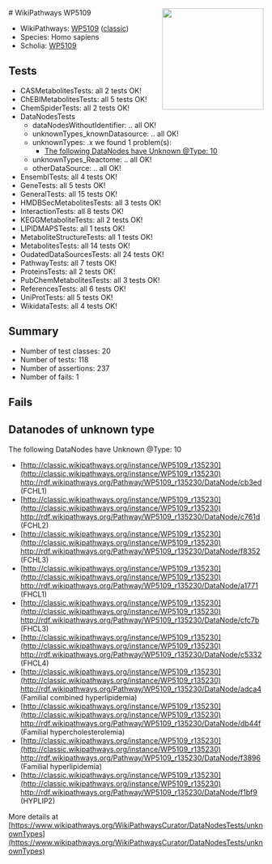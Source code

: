 <img style="float: right; width: 200px" src="https://upload.wikimedia.org/wikipedia/commons/thumb/8/83/Wplogo_with_text_500.png/640px-Wplogo_with_text_500.png" />
# WikiPathways WP5109

* WikiPathways: [WP5109](https://wikipathways.org/pathways/WP5109) ([classic](https://classic.wikipathways.org/instance/WP5109))
* Species: Homo sapiens
* Scholia: [WP5109](https://scholia.toolforge.org/wikipathways/WP5109)
## Tests
* CASMetabolitesTests: all 2 tests OK!
* ChEBIMetabolitesTests: all 5 tests OK!
* ChemSpiderTests: all 2 tests OK!
* DataNodesTests
    * dataNodesWithoutIdentifier: .. all OK!
    * unknownTypes_knownDatasource: .. all OK!
    * unknownTypes: .x we found 1 problem(s):
        * [The following DataNodes have Unknown @Type: 10](#ef950831)
    * unknownTypes_Reactome: .. all OK!
    * otherDataSource: .. all OK!
* EnsemblTests: all 4 tests OK!
* GeneTests: all 5 tests OK!
* GeneralTests: all 15 tests OK!
* HMDBSecMetabolitesTests: all 3 tests OK!
* InteractionTests: all 8 tests OK!
* KEGGMetaboliteTests: all 2 tests OK!
* LIPIDMAPSTests: all 1 tests OK!
* MetaboliteStructureTests: all 1 tests OK!
* MetabolitesTests: all 14 tests OK!
* OudatedDataSourcesTests: all 24 tests OK!
* PathwayTests: all 7 tests OK!
* ProteinsTests: all 2 tests OK!
* PubChemMetabolitesTests: all 3 tests OK!
* ReferencesTests: all 6 tests OK!
* UniProtTests: all 5 tests OK!
* WikidataTests: all 4 tests OK!


## Summary

* Number of test classes: 20
* Number of tests: 118
* Number of assertions: 237
* Number of fails: 1

## Fails

<a name="ef950831" />

## Datanodes of unknown type

The following DataNodes have Unknown @Type: 10

* [http://classic.wikipathways.org/instance/WP5109_r135230](http://classic.wikipathways.org/instance/WP5109_r135230) http://rdf.wikipathways.org/Pathway/WP5109_r135230/DataNode/cb3ed (FCHL1)
* [http://classic.wikipathways.org/instance/WP5109_r135230](http://classic.wikipathways.org/instance/WP5109_r135230) http://rdf.wikipathways.org/Pathway/WP5109_r135230/DataNode/c761d (FCHL2)
* [http://classic.wikipathways.org/instance/WP5109_r135230](http://classic.wikipathways.org/instance/WP5109_r135230) http://rdf.wikipathways.org/Pathway/WP5109_r135230/DataNode/f8352 (FCHL3)
* [http://classic.wikipathways.org/instance/WP5109_r135230](http://classic.wikipathways.org/instance/WP5109_r135230) http://rdf.wikipathways.org/Pathway/WP5109_r135230/DataNode/a1771 (FHCL1)
* [http://classic.wikipathways.org/instance/WP5109_r135230](http://classic.wikipathways.org/instance/WP5109_r135230) http://rdf.wikipathways.org/Pathway/WP5109_r135230/DataNode/cfc7b (FHCL3)
* [http://classic.wikipathways.org/instance/WP5109_r135230](http://classic.wikipathways.org/instance/WP5109_r135230) http://rdf.wikipathways.org/Pathway/WP5109_r135230/DataNode/c5332 (FHCL4)
* [http://classic.wikipathways.org/instance/WP5109_r135230](http://classic.wikipathways.org/instance/WP5109_r135230) http://rdf.wikipathways.org/Pathway/WP5109_r135230/DataNode/adca4 (Familial combined hyperlipidemia)
* [http://classic.wikipathways.org/instance/WP5109_r135230](http://classic.wikipathways.org/instance/WP5109_r135230) http://rdf.wikipathways.org/Pathway/WP5109_r135230/DataNode/db44f (Familial hypercholesterolemia)
* [http://classic.wikipathways.org/instance/WP5109_r135230](http://classic.wikipathways.org/instance/WP5109_r135230) http://rdf.wikipathways.org/Pathway/WP5109_r135230/DataNode/f3896 (Familial hyperlipidemia)
* [http://classic.wikipathways.org/instance/WP5109_r135230](http://classic.wikipathways.org/instance/WP5109_r135230) http://rdf.wikipathways.org/Pathway/WP5109_r135230/DataNode/f1bf9 (HYPLIP2)


More details at [https://www.wikipathways.org/WikiPathwaysCurator/DataNodesTests/unknownTypes](https://www.wikipathways.org/WikiPathwaysCurator/DataNodesTests/unknownTypes)

